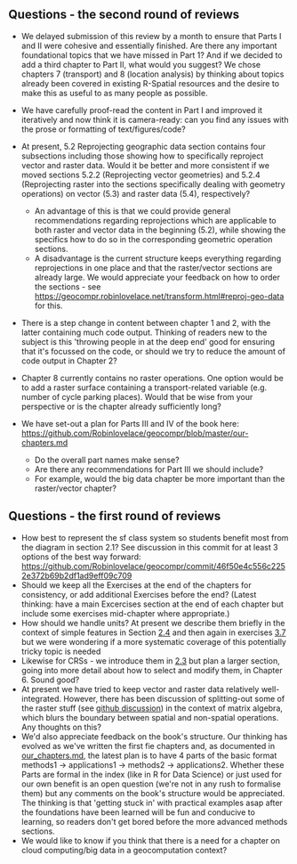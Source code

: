 ## Questions - the second round of reviews

- We delayed submission of this review by a month to ensure that Parts I and II were cohesive and essentially finished. Are there any important foundational topics that we have missed in Part 1? And if we decided to add a third chapter to Part II, what would you suggest? We chose chapters 7 (transport) and 8 (location analysis) by thinking about topics already been covered in existing R-Spatial resources and the desire to make this as useful to as many people as possible.

- We have carefully proof-read the content in Part I and improved it iteratively and now think it is camera-ready: can you find any issues with the prose or formatting of text/figures/code?

- At present, 5.2 Reprojecting geographic data section contains four subsections including those showing how to specifically reproject vector and raster data.
Would it be better and more consistent if we moved sections 5.2.2 (Reprojecting vector geometries) and 5.2.4 (Reprojecting raster into the sections specifically dealing with geometry operations) on vector (5.3) and raster data (5.4), respectively?
    - An advantage of this is that we could provide general recommendations regarding reprojections which are applicable to both raster and vector data in the beginning (5.2), while showing the specifics how to do so in the corresponding geometric operation sections.
    - A disadvantage is the current structure keeps everything regarding reprojections in one place and that the raster/vector sections are already large. We would appreciate your feedback on how to order the sections - see https://geocompr.robinlovelace.net/transform.html#reproj-geo-data for this.

- There is a step change in content between chapter 1 and 2, with the latter containing much code output. Thinking of readers new to the subject is this 'throwing people in at the deep end' good for ensuring that it's focussed on the code, or should we try to reduce the amount of code output in Chapter 2?

- Chapter 8 currently contains no raster operations. One option would be to add a raster surface containing a transport-related variable (e.g. number of cycle parking places). Would that be wise from your perspective or is the chapter already sufficiently long?

- We have set-out a plan for Parts III and IV of the book here: https://github.com/Robinlovelace/geocompr/blob/master/our-chapters.md
    - Do the overall part names make sense?
    - Are there any recommendations for Part III we should include? 
    - For example, would the big data chapter be more important than the raster/vector chapter? 

## Questions - the first round of reviews

- How best to represent the sf class system so students benefit most from the diagram in section 2.1? See discussion in this commit for at least 3 options of the best way forward: https://github.com/Robinlovelace/geocompr/commit/46f50e4c556c2252e372b69b2df1ad9eff09c709
- Should we keep all the Exercises at the end of the chapters for consistency, or add additional Exercises before the end? (Latest thinking: have a main Excercises section at the end of each chapter but include some exercises mid-chapter where appropriate.)
- How should we handle units? At present we describe them briefly in the context of simple features in Section [2.4](http://robinlovelace.net/geocompr/spatial-class.html#units) and then again in exercises [3.7](http://robinlovelace.net/geocompr/attr.html#exercises-2) but we were wondering if a more systematic coverage of this potentially tricky topic is needed
- Likewise for CRSs - we introduce them in [2.3](http://robinlovelace.net/geocompr/spatial-class.html#crs-intro) but plan a larger section, going into more detail about how to select and modify them, in Chapter 6. Sound good?
- At present we have tried to keep vector and raster data relatively well-integrated. However, there has been discussion of splitting-out some of the raster stuff (see [github discussion](https://github.com/Robinlovelace/geocompr/pull/80#discussion_r135806844)) in the context of matrix algebra, which blurs the boundary between spatial and non-spatial operations. Any thoughts on this?
- We'd also appreciate feedback on the book's structure. Our thinking has evolved as we've written the first fie chapters and, as documented in [our_chapters.md](https://github.com/Robinlovelace/geocompr/blob/master/our_chapters.md), the latest plan is to have 4 parts of the basic format methods1 -> applications1 -> methods2 -> applications2. Whether these Parts are formal in the index (like in R for Data Science) or just used for our own benefit is an open question (we're not in any rush to formalise them) but any comments on the book's structure would be appreciated. The thinking is that 'getting stuck in' with practical examples asap after the foundations have been learned will be fun and conducive to learning, so readers don't get bored before the more advanced methods sections.
- We would like to know if you think that there is a need for a chapter on cloud computing/big data in a geocomputation context?
